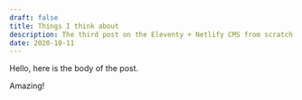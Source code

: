 ```yaml
---
draft: false
title: Things I think about
description: The third post on the Eleventy + Netlify CMS from scratch blog
date: 2020-10-11
---
```

Hello, here is the body of the post.


Amazing!
